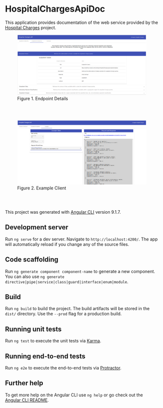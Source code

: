 # HospitalChargesApiDoc

This application provides documentation of the web service provided by the [Hospital Charges](https://github.com/bryandaniel1/hospital-charges-maven) project.

<figure>
  <img src="img/endpoint-details.png" alt="Endpoint Details"/>
  <figcaption>Figure 1. Endpoint Details</figcaption>
</figure><br>
<br>

<figure>
  <img src="img/example-client.png" alt="Example Client"/>
  <figcaption>Figure 2. Example Client</figcaption>
</figure><br>
<br>

This project was generated with [Angular CLI](https://github.com/angular/angular-cli) version 9.1.7.

## Development server

Run `ng serve` for a dev server. Navigate to `http://localhost:4200/`. The app will automatically reload if you change any of the source files.

## Code scaffolding

Run `ng generate component component-name` to generate a new component. You can also use `ng generate directive|pipe|service|class|guard|interface|enum|module`.

## Build

Run `ng build` to build the project. The build artifacts will be stored in the `dist/` directory. Use the `--prod` flag for a production build.

## Running unit tests

Run `ng test` to execute the unit tests via [Karma](https://karma-runner.github.io).

## Running end-to-end tests

Run `ng e2e` to execute the end-to-end tests via [Protractor](http://www.protractortest.org/).

## Further help

To get more help on the Angular CLI use `ng help` or go check out the [Angular CLI README](https://github.com/angular/angular-cli/blob/master/README.md).
